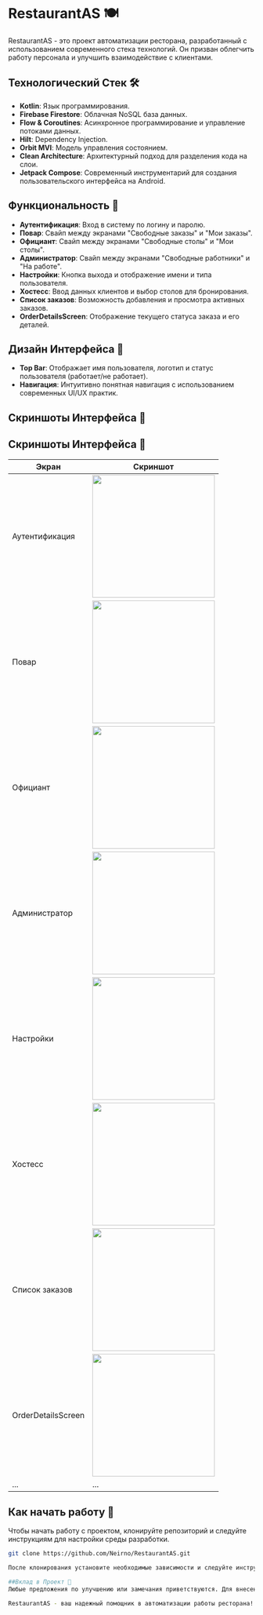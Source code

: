# RestaurantAS 🍽️

RestaurantAS - это проект автоматизации ресторана, разработанный с использованием современного стека технологий. Он призван облегчить работу персонала и улучшить взаимодействие с клиентами.

## Технологический Стек 🛠️

- **Kotlin**: Язык программирования.
- **Firebase Firestore**: Облачная NoSQL база данных.
- **Flow & Coroutines**: Асинхронное программирование и управление потоками данных.
- **Hilt**: Dependency Injection.
- **Orbit MVI**: Модель управления состоянием.
- **Clean Architecture**: Архитектурный подход для разделения кода на слои.
- **Jetpack Compose**: Современный инструментарий для создания пользовательского интерфейса на Android.

## Функциональность 🌟

- **Аутентификация**: Вход в систему по логину и паролю.
- **Повар**: Свайп между экранами "Свободные заказы" и "Мои заказы".
- **Официант**: Свайп между экранами "Свободные столы" и "Мои столы".
- **Администратор**: Свайп между экранами "Свободные работники" и "На работе".
- **Настройки**: Кнопка выхода и отображение имени и типа пользователя.
- **Хостесс**: Ввод данных клиентов и выбор столов для бронирования.
- **Список заказов**: Возможность добавления и просмотра активных заказов.
- **OrderDetailsScreen**: Отображение текущего статуса заказа и его деталей.

## Дизайн Интерфейса 🎨

- **Top Bar**: Отображает имя пользователя, логотип и статус пользователя (работает/не работает).
- **Навигация**: Интуитивно понятная навигация с использованием современных UI/UX практик.

## Скриншоты Интерфейса 📸

## Скриншоты Интерфейса 📸

| Экран               | Скриншот |
|---------------------|----------|
| Аутентификация      | <img src="/screenshots/auth.jpg" width="250"> |
| Повар               | <img src="/screenshots/cook.jpg" width="250"> |
| Официант            | <img src="/screenshots/waiter.jpg" width="250"> |
| Администратор       | <img src="/screenshots/admin.jpg" width="250"> |
| Настройки           | <img src="/screenshots/settings.jpg" width="250"> |
| Хостесс             | <img src="/screenshots/hostess.jpg" width="250"> |
| Список заказов      | <img src="/screenshots/orderlist.jpg" width="250"> |
| OrderDetailsScreen  | <img src="/screenshots/orderdetails.jpg" width="250"> |
| ...                 | ...      |


## Как начать работу 🚀

Чтобы начать работу с проектом, клонируйте репозиторий и следуйте инструкциям для настройки среды разработки.

```bash
git clone https://github.com/Neirno/RestaurantAS.git

После клонирования установите необходимые зависимости и следуйте инструкциям для запуска приложения на эмуляторе или реальном устройстве.

##Вклад в Проект 👥
Любые предложения по улучшению или замечания приветствуются. Для внесения изменений создайте ветку и pull request с описанием внесенных изменений.

RestaurantAS - ваш надежный помощник в автоматизации работы ресторана!
